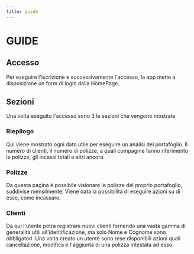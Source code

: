 ```yaml
---
title: guide
---
```


# GUIDE
## Accesso
Per eseguire l'iscrizione e successivamente l'accesso, la app mette a disposizione un form di login dalla HomePage.

## Sezioni 
Una volta eseguito l'accesso sono 3 le sezioni che vengono mostrate.

### Riepilogo
Qui viene mostrato ogni dato utile per eseguire un analisi del portafoglio.
Il numero di clienti, il numero di polizze, a quali compagnie fanno riferimento le polizze, gli incassi totali e altri ancora.


### Polizze
Da questa pagina è possibile visionare le polizze del proprio portafoglio, suddivise mensilmente.
Viene data la possibilità di eseguire azioni su di esse, come incassare.

### Clienti
Da qui l'utente potrà registrare nuovi clienti fornendo una vasta gamma di generalità utili all'identificazione, ma solo Nome e Cognome sono obbligatori.
Una volta creato un utente sono rese disponibili azioni quali cancellazione, modifica e l'aggiunta di una polizza intestata ad esso.

